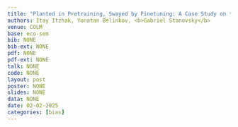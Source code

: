 ```yaml
---
title: "Planted in Pretraining, Swayed by Finetuning: A Case Study on the Origins of Cognitive Biases in LLMs"
authors: Itay Itzhak, Yonatan Belinkov, <b>Gabriel Stanovsky</b>
venue: COLM
base: eco-sem
bib: NONE
bib-ext: NONE
pdf: NONE
pdf-ext: NONE
talk: NONE
code: NONE
layout: post
poster: NONE
slides: NONE
data: NONE
date: 02-02-2025
categories: [bias]
---
```

